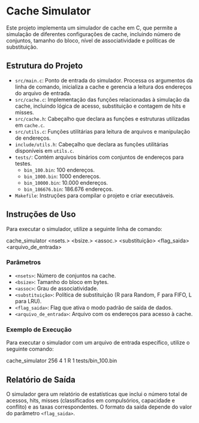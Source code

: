 # Cache Simulator

Este projeto implementa um simulador de cache em C, que permite a simulação de diferentes configurações de cache, incluindo número de conjuntos, tamanho do bloco, nível de associatividade e políticas de substituição.

## Estrutura do Projeto

- `src/main.c`: Ponto de entrada do simulador. Processa os argumentos da linha de comando, inicializa a cache e gerencia a leitura dos endereços do arquivo de entrada.
- `src/cache.c`: Implementação das funções relacionadas à simulação da cache, incluindo lógica de acesso, substituição e contagem de hits e misses.
- `src/cache.h`: Cabeçalho que declara as funções e estruturas utilizadas em `cache.c`.
- `src/utils.c`: Funções utilitárias para leitura de arquivos e manipulação de endereços.
- `include/utils.h`: Cabeçalho que declara as funções utilitárias disponíveis em `utils.c`.
- `tests/`: Contém arquivos binários com conjuntos de endereços para testes.
  - `bin_100.bin`: 100 endereços.
  - `bin_1000.bin`: 1000 endereços.
  - `bin_10000.bin`: 10.000 endereços.
  - `bin_186676.bin`: 186.676 endereços.
- `Makefile`: Instruções para compilar o projeto e criar executáveis.

## Instruções de Uso

Para executar o simulador, utilize a seguinte linha de comando:

cache_simulator <nsets.> <bsize.> <assoc.> <substituição> <flag_saida> <arquivo_de_entrada>

### Parâmetros

- `<nsets>`: Número de conjuntos na cache.
- `<bsize>`: Tamanho do bloco em bytes.
- `<assoc>`: Grau de associatividade.
- `<substituição>`: Política de substituição (R para Random, F para FIFO, L para LRU).
- `<flag_saida>`: Flag que ativa o modo padrão de saída de dados.
- `<arquivo_de_entrada>`: Arquivo com os endereços para acesso à cache.

### Exemplo de Execução

Para executar o simulador com um arquivo de entrada específico, utilize o seguinte comando:

cache_simulator 256 4 1 R 1 tests/bin_100.bin

## Relatório de Saída

O simulador gera um relatório de estatísticas que inclui o número total de acessos, hits, misses (classificados em compulsórios, capacidade e conflito) e as taxas correspondentes. O formato da saída depende do valor do parâmetro `<flag_saida>`.
